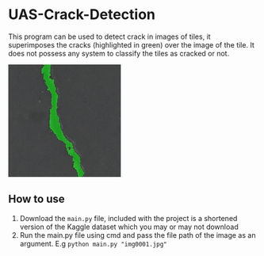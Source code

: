 # UAS-Crack-Detection
This program can be used to detect crack in images of tiles, it superimposes the cracks (highlighted in green) over the image of the tile. It does not possess any system to classify the tiles as cracked or not.


![Image of detected crack overlaid on tile](overlay.png)


## How to use
1. Download the `main.py` file, included with the project is a shortened version of the Kaggle dataset which you may or may not download
2. Run the main.py file using cmd and pass the file path of the image as an argument. E.g `python main.py "img0001.jpg"`

